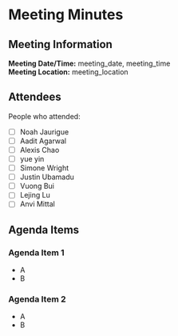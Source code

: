 # Meeting Minutes
## Meeting Information
**Meeting Date/Time:** meeting_date, meeting_time   
**Meeting Location:** meeting_location  

## Attendees
People who attended:
- [ ] Noah Jaurigue
- [ ] Aadit Agarwal
- [ ] Alexis Chao
- [ ] yue yin
- [ ] Simone Wright
- [ ] Justin Ubamadu
- [ ] Vuong Bui
- [ ] Lejing Lu
- [ ] Anvi Mittal

## Agenda Items

### Agenda Item 1
- A
- B
### Agenda Item 2
- A
- B
